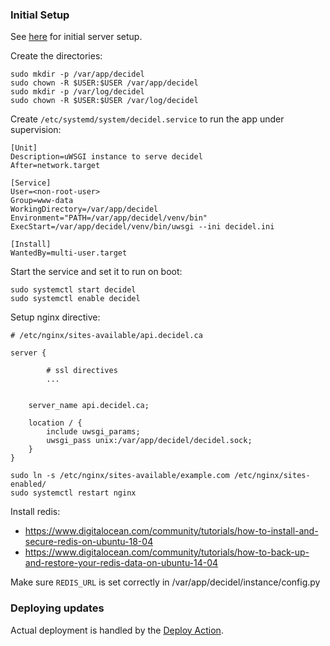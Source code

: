 ### Initial Setup

See [here](https://www.digitalocean.com/community/tutorials/how-to-serve-flask-applications-with-uswgi-and-nginx-on-ubuntu-18-04) for initial server setup.

Create the directories:

```
sudo mkdir -p /var/app/decidel
sudo chown -R $USER:$USER /var/app/decidel
sudo mkdir -p /var/log/decidel
sudo chown -R $USER:$USER /var/log/decidel
```

Create `/etc/systemd/system/decidel.service` to run the app under supervision:

```
[Unit]
Description=uWSGI instance to serve decidel
After=network.target

[Service]
User=<non-root-user>
Group=www-data
WorkingDirectory=/var/app/decidel
Environment="PATH=/var/app/decidel/venv/bin"
ExecStart=/var/app/decidel/venv/bin/uwsgi --ini decidel.ini

[Install]
WantedBy=multi-user.target
```

Start the service and set it to run on boot:

```
sudo systemctl start decidel
sudo systemctl enable decidel
```

Setup nginx directive:

```
# /etc/nginx/sites-available/api.decidel.ca

server {

		# ssl directives
		...


    server_name api.decidel.ca;

    location / {
        include uwsgi_params;
        uwsgi_pass unix:/var/app/decidel/decidel.sock;
    }
}
```

```
sudo ln -s /etc/nginx/sites-available/example.com /etc/nginx/sites-enabled/
sudo systemctl restart nginx
```

Install redis:

* https://www.digitalocean.com/community/tutorials/how-to-install-and-secure-redis-on-ubuntu-18-04
* https://www.digitalocean.com/community/tutorials/how-to-back-up-and-restore-your-redis-data-on-ubuntu-14-04

Make sure `REDIS_URL` is set correctly in /var/app/decidel/instance/config.py

### Deploying updates

Actual deployment is handled by the [Deploy Action](.github/workflows/deploy.yml).
